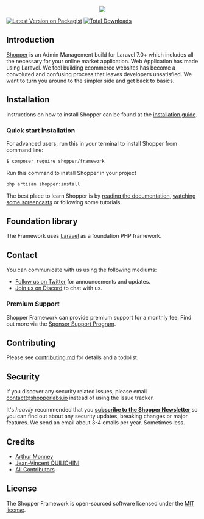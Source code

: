 <p align="center">
    <a href="https://laravelshopper.io/" title="Shopper Dashboard Screenshoot"><img src="https://laravelshopper.io/images/shopper_dashboard_screenshoot.png"></a>
</p>

[![Latest Version on Packagist][ico-version]][link-packagist]
[![Total Downloads][ico-downloads]][link-downloads]

## Introduction

[Shopper](https://laravelshopper.io) is an Admin Management build for Laravel 7.0+ which includes all the necessary for your online market application.
Web Application has made using Laravel. We feel building ecommerce websites has become a convoluted and confusing process that leaves developers unsatisfied. 
We want to turn you around to the simpler side and get back to basics.

## Installation

Instructions on how to install Shopper can be found at the [installation guide](https://docs.laravelshopper.io/docs/installation).

### Quick start installation

For advanced users, run this in your terminal to install Shopper from command line:

``` bash  
$ composer require shopper/framework  
```

Run this command to install Shopper in your project

```php
php artisan shopper:install
```

The best place to learn Shopper is by [reading the documentation](https://docs.laravelshopper.io), [watching some screencasts](https://docs.laravelshopper.io/screencasts) or following some tutorials.

## Foundation library

The Framework uses [Laravel](https://laravel.com) as a foundation PHP framework.

## Contact

You can communicate with us using the following mediums:

* [Follow us on Twitter](https://twitter.com/laravelshopper) for announcements and updates.
* [Join us on Discord](https://laravelshopper.io/discord) to chat with us.

### Premium Support

Shopper Framework can provide premium support for a monthly fee. Find out more via the [Sponsor Support Program](https://github.com/sponsors/sense).

## Contributing

Please see [contributing.md](contributing.md) for details and a todolist.

## Security

If you discover any security related issues, please email contact@shopperlabs.io instead of using the issue tracker.

It's _heavily_ recommended that you **[subscribe to the Shopper Newsletter](http://laravelshopper.io)** so you can find out about any security updates, breaking changes or major features. 
We send an email about 3-4 emails per year. Sometimes less.

## Credits

-   [Arthur Monney][link-author]
-   [Jean-Vincent QUILICHINI][link-author-2]
-   [All Contributors][link-contributors]

## License

The Shopper Framework is open-sourced software licensed under the [MIT license](https://opensource.org/licenses/MIT).

[ico-version]: https://img.shields.io/packagist/v/shopper/framework.svg?style=flat-square
[ico-downloads]: https://img.shields.io/packagist/dt/shopper/framework.svg?style=flat-square
[ico-travis]: https://img.shields.io/travis/shopper/framework/master.svg?style=flat-square
[link-packagist]: https://packagist.org/packages/shopper/framework
[link-downloads]: https://packagist.org/packages/shopper/framework
[link-travis]: https://travis-ci.org/shopper/framework
[link-author]: https://github.com/mckenziearts
[link-author-2]: https://github.com/sense
[link-contributors]: ../../contributors
